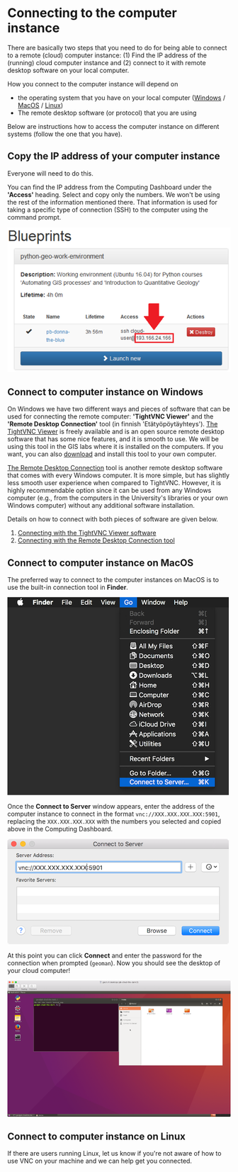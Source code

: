 # Connecting to the computer instance

There are basically two steps that you need to do for being able to connect to a remote (cloud) computer instance: (1) Find the 
IP address of the (running) cloud computer instance and (2) connect to it with remote desktop software on your local computer. 

How you connect to the computer instance will depend on 

 - the operating system that you have on your local computer ([Windows](#connect-to-computer-instance-on-windows) / [MacOS](#connect-to-computer-instance-on-macos) / [Linux](#connect-to-computer-instance-on-linux)) 
 - The remote desktop software (or protocol) that you are using
 
Below are instructions how to access the computer instance on different systems (follow the one that you have). 

## Copy the IP address of your computer instance

Everyone will need to do this.
 
You can find the IP address from the Computing Dashboard under the **'Access'** heading.
Select and copy only the numbers. 
We won't be using the rest of the information mentioned there. 
That information is used for taking a specific type of connection (SSH) to the computer using the command prompt.

 ![Copy IP address of the computer instance](img/13_copy_access_IP_address.PNG)

## Connect to computer instance on Windows

On Windows we have two different ways and pieces of software that can be used for connecting the remote computer: **'TightVNC Viewer'** and the **'Remote Desktop Connection'** tool (in finnish 'Etätyöpöytäyhteys').
[The TightVNC Viewer](http://www.tightvnc.com/) is freely available and is an open source remote desktop software that has some nice features, and it is smooth to use.
We will be using this tool in the GIS labs where it is installed on the computers.
If you want, you can also [download](http://www.tightvnc.com/download.php) and install this tool to your own computer. 

[The Remote Desktop Connection](https://support.microsoft.com/en-us/help/17463/windows-7-connect-to-another-computer-remote-desktop-connection) tool is another remote desktop software that comes with every Windows computer.
It is more simple, but has slightly less smooth user experience when compared to TightVNC.
However, it is highly recommendable option since it can be used from any Windows computer (e.g., from the computers in the University's libraries or your own Windows computer) without any additional software installation.

Details on how to connect with both pieces of software are given below.

1. [Connecting with the TightVNC Viewer software](Background/connect-win-vnc.md)
2. [Connecting with the Remote Desktop Connection tool](Background/connect-win-rdp.md)

## Connect to computer instance on MacOS
The preferred way to connect to the computer instances on MacOS is to use the built-in connection tool in **Finder**.

![Connect to server](img/connect-to-server.png)

Once the **Connect to Server** window appears, enter the address of the computer instance to connect in the format `vnc://XXX.XXX.XXX.XXX:5901`, replacing the `XXX.XXX.XXX.XXX` with the numbers you selected and copied above in the Computing Dashboard.

![Enter server info](img/enter-server-info.png)

At this point you can click **Connect** and enter the password for the connection when prompted (`geoman`).
Now you should see the desktop of your cloud computer!

![Cloud desktop Mac](img/cloud-desktop-mac.png)

## Connect to computer instance on Linux

If there are users running Linux, let us know if you're not aware of how to use VNC on your machine and we can help get you connected.
